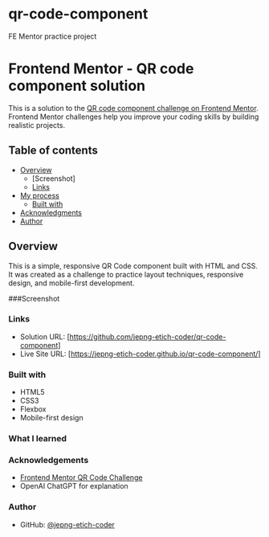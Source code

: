 # qr-code-component

FE Mentor practice project

# Frontend Mentor - QR code component solution

This is a solution to the [QR code component challenge on Frontend Mentor](https://www.frontendmentor.io/challenges/qr-code-component-iux_sIO_H). Frontend Mentor challenges help you improve your coding skills by building realistic projects.

## Table of contents

- [Overview](#overview)
  - [Screenshot]
  - [Links](#links)
- [My process](#my-process)
  - [Built with](#built-with)
- [Acknowledgments](#acknowledgments)
- [Author](#author)

## Overview

This is a simple, responsive QR Code component built with HTML and CSS. It was created as a challenge to practice layout techniques, responsive design, and mobile-first
development.

###Screenshot

### Links

- Solution URL: [https://github.com/jepng-etich-coder/qr-code-component]
- Live Site URL: [https://jepng-etich-coder.github.io/qr-code-component/]

### Built with

- HTML5
- CSS3
- Flexbox
- Mobile-first design

### What I learned

### Acknowledgements

- [Frontend Mentor QR Code Challenge](https://www.frontendmentor.io/challenges/qr-code-component-iux_sIO_H)
- OpenAI ChatGPT for explanation

### Author

- GitHub: [@jepng-etich-coder](https://github.com/jepng-etich-coder)
